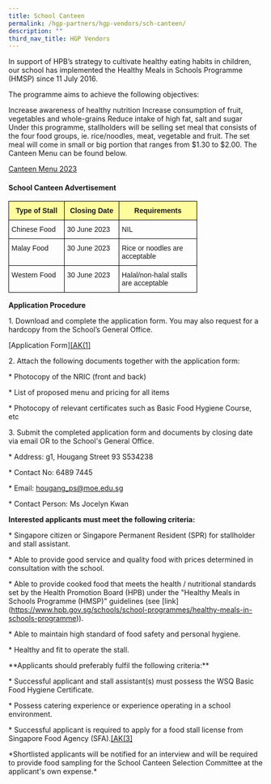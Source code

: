 ```yaml
---
title: School Canteen
permalink: /hgp-partners/hgp-vendors/sch-canteen/
description: ""
third_nav_title: HGP Vendors
---
```

In support of HPB’s strategy to cultivate healthy eating habits in children, our school has implemented the Healthy Meals in Schools Programme (HMSP) since 11 July 2016.

The programme aims to achieve the following objectives:

Increase awareness of healthy nutrition Increase consumption of fruit, vegetables and whole-grains Reduce intake of high fat, salt and sugar Under this programme, stallholders will be selling set meal that consists of the four food groups, ie. rice/noodles, meat, vegetable and fruit. The set meal will come in small or big portion that ranges from $1.30 to $2.00. The Canteen Menu can be found below.

[Canteen Menu 2023](/files/Canteen%20Stalls%20Menu%202023_2.pdf)
#### School Canteen Advertisement

<style type="text/css">
.tg  {border-collapse:collapse;border-spacing:0;}
.tg td{border-color:black;border-style:solid;border-width:1px;font-family:Arial, sans-serif;font-size:14px;
  overflow:hidden;padding:10px 5px;word-break:normal;}
.tg th{border-color:black;border-style:solid;border-width:1px;font-family:Arial, sans-serif;font-size:14px;
  font-weight:normal;overflow:hidden;padding:10px 5px;word-break:normal;}
.tg .tg-w8l0{background-color:#fffc9e;font-weight:bold;text-align:center;vertical-align:top}
.tg .tg-0lax{text-align:left;vertical-align:top}
</style>
<table style="undefined;table-layout: fixed; width: 373px" class="tg">
<colgroup>
<col style="width: 110.333333px">
<col style="width: 108.333333px">
<col style="width: 154.333333px">
</colgroup>
<thead>
  <tr>
    <th class="tg-w8l0">Type of Stall</th>
    <th class="tg-w8l0">Closing Date</th>
    <th class="tg-w8l0">Requirements</th>
  </tr>
</thead>
<tbody>
  <tr>
    <td class="tg-0lax">Chinese Food</td>
    <td class="tg-0lax">30 June 2023</td>
    <td class="tg-0lax">NIL</td>
  </tr>
  <tr>
    <td class="tg-0lax">Malay Food</td>
    <td class="tg-0lax">30 June 2023</td>
    <td class="tg-0lax">Rice or noodles are acceptable</td>
  </tr>
  <tr>
    <td class="tg-0lax">Western Food</td>
    <td class="tg-0lax">30 June 2023</td>
    <td class="tg-0lax">Halal/non-halal stalls are acceptable</td>
  </tr>
</tbody>
</table>

**Application Procedure**

1\. Download and complete the application form. You may also request for a hardcopy from the School’s General Office.

 \[Application Form\][\[AK(1\]](#_msocom_1)&nbsp;

2\. Attach the following documents together with the application form:

\* Photocopy of the NRIC (front and back)

\* List of proposed menu and pricing for all items

\* Photocopy of relevant certificates such as Basic Food Hygiene Course, etc

3\. Submit the completed application form and documents by closing date via email OR to the School's General Office.

\* Address: g1, Hougang Street 93 S534238

\* Contact No: 6489 7445

\* Email: hougang_ps@moe.edu.sg

\* Contact Person: Ms Jocelyn Kwan

**Interested applicants must meet the following criteria:**

\* Singapore citizen or Singapore Permanent Resident (SPR) for stallholder and stall assistant.

\* Able to provide good service and quality food with prices determined in consultation with the school.

\* Able to provide cooked food that meets the health / nutritional standards set by the Health Promotion Board (HPB) under the "Healthy Meals in Schools Programme (HMSP)" guidelines (see \[link\](https://www.hpb.gov.sg/schools/school-programmes/healthy-meals-in-schools-programme)).

\* Able to maintain high standard of food safety and personal hygiene.

\* Healthy and fit to operate the stall.

\*\*Applicants should preferably fulfil the following criteria:\*\*

\* Successful applicant and stall assistant(s) must possess the WSQ Basic Food Hygiene Certificate.

\* Possess catering experience or experience operating in a school environment.

\* Successful applicant is required to apply for a food stall license from Singapore Food Agency (SFA).[\[AK(3\]](#_msocom_3)&nbsp;

\*Shortlisted applicants will be notified for an interview and will be required to provide food sampling for the School Canteen Selection Committee at the applicant's own expense.\*









